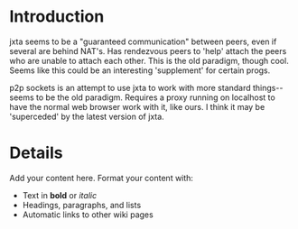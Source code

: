 # Introduction #
jxta seems to be a "guaranteed communication" between peers, even if several are behind NAT's.  Has rendezvous peers to 'help' attach the peers who are unable to attach each other. This is the old paradigm, though cool.
Seems like this could be an interesting 'supplement' for certain progs.

p2p sockets is an attempt to use jxta to work with more standard things--seems to be the old paradigm. Requires a proxy running on localhost to have the normal web browser work with it, like ours. I think it may be 'superceded' by the latest version of jxta.

# Details #

Add your content here.  Format your content with:
  * Text in **bold** or _italic_
  * Headings, paragraphs, and lists
  * Automatic links to other wiki pages